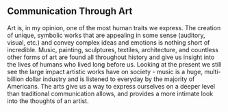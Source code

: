 ## Communication Through Art
Art is, in my opinion, one of the most human traits we express. The creation of unique, symbolic works that are appealing in some sense (auditory, visual, etc.) and convey complex ideas and emotions is nothing short of incredible. Music, painting, sculptures, textiles, architecture, and countless other forms of art are found all throughout history and give us insight into the lives of humans who lived long before us. Looking at the present we still see the large impact artistic works have on society - music is a huge, multi-billion dollar industry and is listened to everyday by the majority of Americans. The arts give us a way to express ourselves on a deeper level than traditional communication allows, and provides a more intimate look into the thoughts of an artist.
